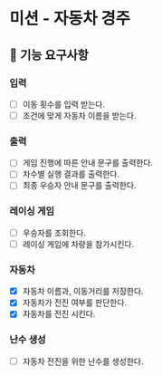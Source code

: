 # 미션 - 자동차 경주

## 🎯 기능 요구사항

### 입력
- [ ] 이동 횟수를 입력 받는다.
- [ ] 조건에 맞게 자동차 이름을 받는다.

### 출력
- [ ] 게임 진행에 따른 안내 문구를 출력한다.
- [ ] 차수별 실행 결과를 출력한다.
- [ ] 최종 우승자 안내 문구를 출력한다.

### 레이싱 게임
- [ ] 우승자를 조회한다.
- [ ] 레이싱 게임에 차량을 참가시킨다.

### 자동차
- [X] 자동차 이름과, 이동거리를 저장한다.
- [X] 자동차가 전진 여부를 판단한다.
- [X] 자동차를 전진 시킨다.

### 난수 생성
-[ ] 자동차 전진을 위한 난수를 생성한다.
